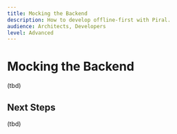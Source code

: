 ```yaml
---
title: Mocking the Backend
description: How to develop offline-first with Piral.
audience: Architects, Developers
level: Advanced
---
```


# Mocking the Backend

(tbd)

## Next Steps

(tbd)
